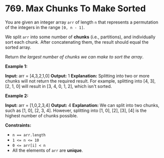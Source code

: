 # 769. Max Chunks To Make Sorted 

You are given an integer array `arr` of length `n` that represents a permutation of the integers in the range `[0, n - 1]`.

We split `arr` into some number of **chunks** (i.e., partitions), and individually sort each chunk. After concatenating them, the result should equal the sorted array.

Return _the largest number of chunks we can make to sort the array_.

**Example 1:**

**Input:** arr = [4,3,2,1,0]
**Output:** 1
**Explanation:**
Splitting into two or more chunks will not return the required result.
For example, splitting into [4, 3], [2, 1, 0] will result in [3, 4, 0, 1, 2], which isn't sorted.

**Example 2:**

**Input:** arr = [1,0,2,3,4]
**Output:** 4
**Explanation:**
We can split into two chunks, such as [1, 0], [2, 3, 4].
However, splitting into [1, 0], [2], [3], [4] is the highest number of chunks possible.

**Constraints:**

- `n == arr.length`
- `1 <= n <= 10`
- `0 <= arr[i] < n`
- All the elements of `arr` are **unique**.
